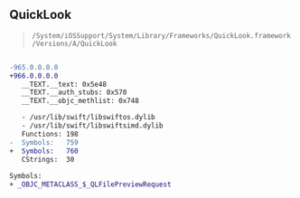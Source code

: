 ## QuickLook

> `/System/iOSSupport/System/Library/Frameworks/QuickLook.framework/Versions/A/QuickLook`

```diff

-965.0.0.0.0
+966.0.0.0.0
   __TEXT.__text: 0x5e48
   __TEXT.__auth_stubs: 0x570
   __TEXT.__objc_methlist: 0x748

   - /usr/lib/swift/libswiftos.dylib
   - /usr/lib/swift/libswiftsimd.dylib
   Functions: 198
-  Symbols:   759
+  Symbols:   760
   CStrings:  30
 
Symbols:
+ _OBJC_METACLASS_$_QLFilePreviewRequest

```
